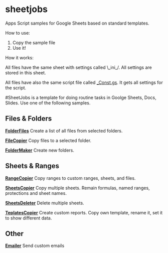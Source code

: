 # sheetjobs
Apps Script samples for Google Sheets based on standard templates.

How to use:
1. Copy the sample file
2. Use it!

How it works:

All files have the same sheet with settings called \\\_ini_/. All settings are stored in this sheet. 

All files have also the same script file called [\_Const.gs](https://github.com/Max-Makhrov/sheetjobs/blob/master/const_.gs). It gets all settings for the script.


#SheetJobs is a template for doing routine tasks in Goolge Sheets, Docs, Slides. Use one of the following samples.

## Files & Folders
[**FolderFiles**](https://github.com/Max-Makhrov/sheetjobs/blob/master/FolderFiles.gs)
Create a list of all files from selected folders.

[**FileCopier**](https://github.com/Max-Makhrov/sheetjobs/blob/master/FileCopier.gs)
Copy files to a selected folder.

[**FolderMaker**](https://github.com/Max-Makhrov/sheetjobs/blob/master/FolderMaker.gs)
Create new folders.

## Sheets & Ranges

[**RangeCopier**](https://github.com/Max-Makhrov/sheetjobs/blob/master/RangeCopier.gs)
Copy ranges to custom ranges, sheets, and files.

[**SheetsCopier**](https://github.com/Max-Makhrov/sheetjobs/blob/master/SheetsCopier.gs)
Copy multiple sheets. Remain formulas, named ranges, protections and sheet names.

[**SheetsDeleter**](https://github.com/Max-Makhrov/sheetjobs/blob/master/SheetsDeleter.gs)
Delete multiple sheets.

[**TeplatesCopier**](https://github.com/Max-Makhrov/sheetjobs/blob/master/TemplatesCopier.gs)
Create custom reports. Copy own template, rename it, set it to show different data.

## Other
[**Emailer**](https://github.com/Max-Makhrov/sheetjobs/blob/master/Emailer.gs)
Send custom emails
